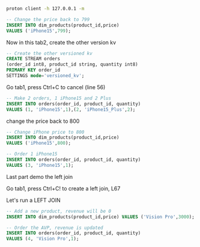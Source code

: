 ```bash tab=2
proton client -h 127.0.0.1 -m
```

```sql tab=2
-- Change the price back to 799
INSERT INTO dim_products(product_id,price)
VALUES ('iPhone15',799);
```

Now in this tab2, create the other version kv

```sql tab=2
-- Create the other versioned kv
CREATE STREAM orders
(order_id int8, product_id string, quantity int8)
PRIMARY KEY order_id
SETTINGS mode='versioned_kv';
```

Go tab1, press Ctrl+C to cancel (line 56)

```sql tab=2 sleepBefore=40
-- Make 2 orders, 1 iPhone15 and 2 Plus
INSERT INTO orders(order_id, product_id, quantity)
VALUES (1, 'iPhone15',1),(2, 'iPhone15_Plus',2);
```

change the price back to 800

```sql tab=2 sleep=10
-- Change iPhone price to 800
INSERT INTO dim_products(product_id,price)
VALUES ('iPhone15',800);
```

```sql tab=2
-- Order 1 iPhone15
INSERT INTO orders(order_id, product_id, quantity)
VALUES (3, 'iPhone15',1);
```

Last part demo the left join

Go tab1, press Ctrl+C! to create a left join, L67

Let's run a LEFT JOIN

```sql tab=2 sleepBefore=30
-- Add a new product, revenue will be 0
INSERT INTO dim_products(product_id,price) VALUES ('Vision Pro',3000);
```

```sql tab=2 sleep=30
-- Order the AVP, revenue is updated
INSERT INTO orders(order_id, product_id, quantity)
VALUES (4, 'Vision Pro',1);
```
